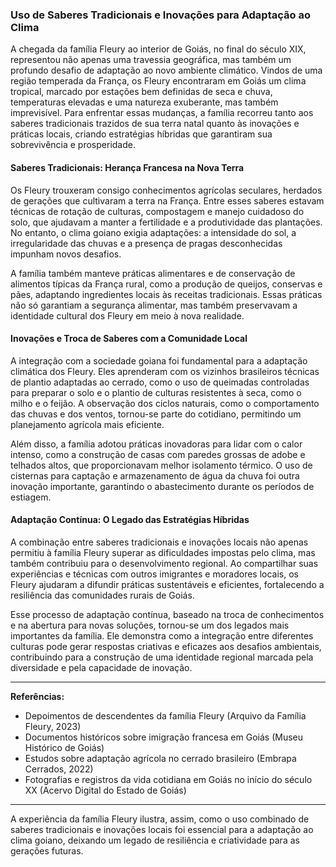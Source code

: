 ### Uso de Saberes Tradicionais e Inovações para Adaptação ao Clima

A chegada da família Fleury ao interior de Goiás, no final do século XIX, representou não apenas uma travessia geográfica, mas também um profundo desafio de adaptação ao novo ambiente climático. Vindos de uma região temperada da França, os Fleury encontraram em Goiás um clima tropical, marcado por estações bem definidas de seca e chuva, temperaturas elevadas e uma natureza exuberante, mas também imprevisível. Para enfrentar essas mudanças, a família recorreu tanto aos saberes tradicionais trazidos de sua terra natal quanto às inovações e práticas locais, criando estratégias híbridas que garantiram sua sobrevivência e prosperidade.

#### Saberes Tradicionais: Herança Francesa na Nova Terra

Os Fleury trouxeram consigo conhecimentos agrícolas seculares, herdados de gerações que cultivaram a terra na França. Entre esses saberes estavam técnicas de rotação de culturas, compostagem e manejo cuidadoso do solo, que ajudavam a manter a fertilidade e a produtividade das plantações. No entanto, o clima goiano exigia adaptações: a intensidade do sol, a irregularidade das chuvas e a presença de pragas desconhecidas impunham novos desafios.

A família também manteve práticas alimentares e de conservação de alimentos típicas da França rural, como a produção de queijos, conservas e pães, adaptando ingredientes locais às receitas tradicionais. Essas práticas não só garantiam a segurança alimentar, mas também preservavam a identidade cultural dos Fleury em meio à nova realidade.

#### Inovações e Troca de Saberes com a Comunidade Local

A integração com a sociedade goiana foi fundamental para a adaptação climática dos Fleury. Eles aprenderam com os vizinhos brasileiros técnicas de plantio adaptadas ao cerrado, como o uso de queimadas controladas para preparar o solo e o plantio de culturas resistentes à seca, como o milho e o feijão. A observação dos ciclos naturais, como o comportamento das chuvas e dos ventos, tornou-se parte do cotidiano, permitindo um planejamento agrícola mais eficiente.

Além disso, a família adotou práticas inovadoras para lidar com o calor intenso, como a construção de casas com paredes grossas de adobe e telhados altos, que proporcionavam melhor isolamento térmico. O uso de cisternas para captação e armazenamento de água da chuva foi outra inovação importante, garantindo o abastecimento durante os períodos de estiagem.

#### Adaptação Contínua: O Legado das Estratégias Híbridas

A combinação entre saberes tradicionais e inovações locais não apenas permitiu à família Fleury superar as dificuldades impostas pelo clima, mas também contribuiu para o desenvolvimento regional. Ao compartilhar suas experiências e técnicas com outros imigrantes e moradores locais, os Fleury ajudaram a difundir práticas sustentáveis e eficientes, fortalecendo a resiliência das comunidades rurais de Goiás.

Esse processo de adaptação contínua, baseado na troca de conhecimentos e na abertura para novas soluções, tornou-se um dos legados mais importantes da família. Ele demonstra como a integração entre diferentes culturas pode gerar respostas criativas e eficazes aos desafios ambientais, contribuindo para a construção de uma identidade regional marcada pela diversidade e pela capacidade de inovação.

---

**Referências:**

- Depoimentos de descendentes da família Fleury (Arquivo da Família Fleury, 2023)
- Documentos históricos sobre imigração francesa em Goiás (Museu Histórico de Goiás)
- Estudos sobre adaptação agrícola no cerrado brasileiro (Embrapa Cerrados, 2022)
- Fotografias e registros da vida cotidiana em Goiás no início do século XX (Acervo Digital do Estado de Goiás)

---

A experiência da família Fleury ilustra, assim, como o uso combinado de saberes tradicionais e inovações locais foi essencial para a adaptação ao clima goiano, deixando um legado de resiliência e criatividade para as gerações futuras.